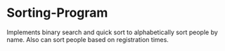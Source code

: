 # Sorting-Program
Implements binary search and quick sort to alphabetically sort people by name. Also can sort people based on registration times. 
